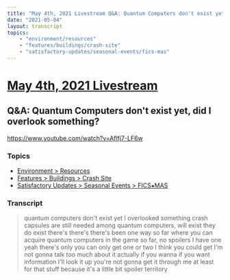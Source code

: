 ```yaml
---
title: "May 4th, 2021 Livestream Q&A: Quantum Computers don't exist yet, did I overlook something?"
date: "2021-05-04"
layout: transcript
topics:
    - "environment/resources"
    - "features/buildings/crash-site"
    - "satisfactory-updates/seasonal-events/fics-mas"
---
```

# [May 4th, 2021 Livestream](../2021-05-04.md)
## Q&A: Quantum Computers don't exist yet, did I overlook something?
https://www.youtube.com/watch?v=Aflfj7-LF6w

### Topics
* [Environment > Resources](../topics/environment/resources.md)
* [Features > Buildings > Crash Site](../topics/features/buildings/crash-site.md)
* [Satisfactory Updates > Seasonal Events > FICS⁕MAS](../topics/satisfactory-updates/seasonal-events/fics-mas.md)

### Transcript

> quantum computers don't exist yet I overlooked something crash capsules are still needed among quantum computers, will exist they do exist there's there's there's been one way so far where you can acquire quantum computers in the game so far, no spoilers I have one yeah there's only you can only get one or two I think you could get I'm not gonna talk too much about it actually if you wanna if you want information I'll look it up you're not gonna get it through me at least for that stuff because it's a little bit spoiler territory
